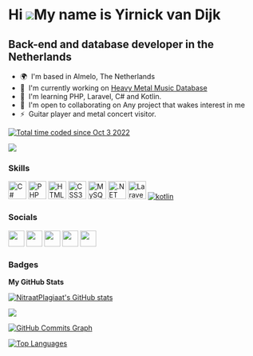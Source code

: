 Hi ![](https://user-images.githubusercontent.com/18350557/176309783-0785949b-9127-417c-8b55-ab5a4333674e.gif)My name is Yirnick van Dijk
========================================================================================================================================

Back-end and database developer in the Netherlands
--------------------

* 🌍  I'm based in Almelo, The Netherlands
* 🚀  I'm currently working on [Heavy Metal Music Database](https://hmmdb.nl)
* 🧠  I'm learning PHP, Laravel, C# and Kotlin.
* 🤝  I'm open to collaborating on Any project that wakes interest in me
* ⚡  Guitar player and metal concert visitor.

<a href="https://wakatime.com/@fce8eacc-0d9e-4691-9f15-7bdf58a10e34"><img src="https://wakatime.com/badge/user/fce8eacc-0d9e-4691-9f15-7bdf58a10e34.svg" alt="Total time coded since Oct 3 2022" /></a>

<a href="https://www.twitch.tv/NitraatPlagiaat" target="_blank" rel="noreferrer"><img
src="https://img.shields.io/twitch/status/NitraatPlagiaat?logo=twitchsx&style=for-the-badge&color=444e59&labelColor=1c1917&label=TWITCH+STATUS" /></a>

### Skills

<p align="left">
<a href="https://docs.microsoft.com/en-us/dotnet/csharp/" target="_blank" rel="noreferrer"><img src="https://raw.githubusercontent.com/danielcranney/readme-generator/main/public/icons/skills/csharp-colored.svg" width="36" height="36" alt="C#" /></a>
<a href="https://www.php.net/" target="_blank" rel="noreferrer"><img src="https://raw.githubusercontent.com/danielcranney/readme-generator/main/public/icons/skills/php-colored.svg" width="36" height="36" alt="PHP" /></a>
<a href="https://developer.mozilla.org/en-US/docs/Glossary/HTML5" target="_blank" rel="noreferrer"><img src="https://raw.githubusercontent.com/danielcranney/readme-generator/main/public/icons/skills/html5-colored.svg" width="36" height="36" alt="HTML5" /></a>
<a href="https://www.w3.org/TR/CSS/#css" target="_blank" rel="noreferrer"><img src="https://raw.githubusercontent.com/danielcranney/readme-generator/main/public/icons/skills/css3-colored.svg" width="36" height="36" alt="CSS3" /></a>
<a href="https://www.mysql.com/" target="_blank" rel="noreferrer"><img src="https://raw.githubusercontent.com/danielcranney/readme-generator/main/public/icons/skills/mysql-colored.svg" width="36" height="36" alt="MySQL" /></a>
<a href="https://dotnet.microsoft.com/en-us/" target="_blank" rel="noreferrer"><img src="https://raw.githubusercontent.com/danielcranney/readme-generator/main/public/icons/skills/dot-net-colored.svg" width="36" height="36" alt=".NET" /></a>
<a href="https://laravel.com/" target="_blank" rel="noreferrer"><img src="https://raw.githubusercontent.com/danielcranney/readme-generator/main/public/icons/skills/laravel-colored.svg" width="36" height="36" alt="Laravel" /></a>
<a href="https://kotlinlang.org" target="_blank" rel="noreferrer"> <img src="https://www.vectorlogo.zone/logos/kotlinlang/kotlinlang-icon.svg" alt="kotlin" /></a>
</p>


### Socials

<p align="left"> <a href="https://discord.com/users/NitraatPlagiaat#2133" target="_blank" rel="noreferrer"><img src="https://raw.githubusercontent.com/danielcranney/readme-generator/main/public/icons/socials/discord.svg" width="32" height="32" /></a> <a href="https://www.facebook.com/yirnick.vandijk" target="_blank" rel="noreferrer"><img src="https://raw.githubusercontent.com/danielcranney/readme-generator/main/public/icons/socials/facebook.svg" width="32" height="32" /></a> <a href="https://www.github.com/NitraatPlagiaat" target="_blank" rel="noreferrer"><img src="https://raw.githubusercontent.com/danielcranney/readme-generator/main/public/icons/socials/github.svg" width="32" height="32" /></a> <a href="http://www.instagram.com/yirnick" target="_blank" rel="noreferrer"><img src="https://raw.githubusercontent.com/danielcranney/readme-generator/main/public/icons/socials/instagram.svg" width="32" height="32" /></a> <a href="https://www.twitch.tv/NitraatPlagiaat" target="_blank" rel="noreferrer"><img src="https://raw.githubusercontent.com/danielcranney/readme-generator/main/public/icons/socials/twitch.svg" width="32" height="32" /></a></p>

### Badges

<b>My GitHub Stats</b>

<a href="http://www.github.com/NitraatPlagiaat"><img src="https://github-readme-stats.vercel.app/api?username=NitraatPlagiaat&show_icons=true&hide=&count_private=true&title_color=22c55e&text_color=ffffff&icon_color=444e59&bg_color=1c1917&hide_border=true&show_icons=true" alt="NitraatPlagiaat's GitHub stats" /></a>

<a href="http://www.github.com/NitraatPlagiaat"><img src="https://github-readme-streak-stats.herokuapp.com/?user=NitraatPlagiaat&stroke=ffffff&background=1c1917&ring=22c55e&fire=22c55e&currStreakNum=ffffff&currStreakLabel=22c55e&sideNums=ffffff&sideLabels=ffffff&dates=ffffff&hide_border=true" /></a>

<a href="http://www.github.com/NitraatPlagiaat"><img src="https://activity-graph.herokuapp.com/graph?username=NitraatPlagiaat&bg_color=1c1917&color=ffffff&line=444e59&point=ffffff&area_color=1c1917&area=true&hide_border=true&custom_title=GitHub%20Commits%20Graph" alt="GitHub Commits Graph" /></a>

<a href="https://github.com/NitraatPlagiaat" align="left"><img src="https://github-readme-stats.vercel.app/api/top-langs/?username=NitraatPlagiaat&langs_count=10&title_color=22c55e&text_color=ffffff&icon_color=444e59&bg_color=1c1917&hide_border=true&locale=en&custom_title=Top%20%Languages" alt="Top Languages" /></a>
